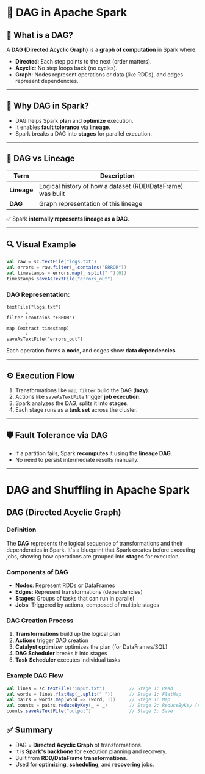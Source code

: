 
# 🔷 DAG in Apache Spark

## 📌 What is a DAG?

A **DAG (Directed Acyclic Graph)** is a **graph of computation** in Spark where:

- **Directed**: Each step points to the next (order matters).  
- **Acyclic**: No step loops back (no cycles).  
- **Graph**: Nodes represent operations or data (like RDDs), and edges represent dependencies.

---

## 🧠 Why DAG in Spark?

- DAG helps Spark **plan** and **optimize** execution.  
- It enables **fault tolerance** via **lineage**.  
- Spark breaks a DAG into **stages** for parallel execution.

---

## 🔗 DAG vs Lineage

| Term        | Description                                              |
|-------------|----------------------------------------------------------|
| **Lineage** | Logical history of how a dataset (RDD/DataFrame) was built |
| **DAG**     | Graph representation of this lineage                     |

✅ Spark **internally represents lineage as a DAG**.

---

## 🔍 Visual Example

```scala
val raw = sc.textFile("logs.txt")
val errors = raw.filter(_.contains("ERROR"))
val timestamps = errors.map(_.split(" ")(0))
timestamps.saveAsTextFile("errors_out")
```

### DAG Representation:

```
textFile("logs.txt")
       ↓
filter (contains "ERROR")
       ↓
map (extract timestamp)
       ↓
saveAsTextFile("errors_out")
```

Each operation forms a **node**, and edges show **data dependencies**.

---

## ⚙️ Execution Flow

1. Transformations like `map`, `filter` build the DAG (**lazy**).
2. Actions like `saveAsTextFile` trigger **job execution**.
3. Spark analyzes the DAG, splits it into **stages**.
4. Each stage runs as a **task set** across the cluster.

---

## 🛡️ Fault Tolerance via DAG

- If a partition fails, Spark **recomputes** it using the **lineage DAG**.  
- No need to persist intermediate results manually.

---

# DAG and Shuffling in Apache Spark

## DAG (Directed Acyclic Graph)

### Definition
The **DAG** represents the logical sequence of transformations and their dependencies in Spark. It's a blueprint that Spark creates before executing jobs, showing how operations are grouped into **stages** for execution.

### Components of DAG
- **Nodes**: Represent RDDs or DataFrames
- **Edges**: Represent transformations (dependencies)
- **Stages**: Groups of tasks that can run in parallel
- **Jobs**: Triggered by actions, composed of multiple stages

### DAG Creation Process
1. **Transformations** build up the logical plan
2. **Actions** trigger DAG creation
3. **Catalyst optimizer** optimizes the plan (for DataFrames/SQL)
4. **DAG Scheduler** breaks it into stages
5. **Task Scheduler** executes individual tasks

### Example DAG Flow
```scala
val lines = sc.textFile("input.txt")         // Stage 1: Read
val words = lines.flatMap(_.split(" "))      // Stage 1: FlatMap  
val pairs = words.map(word => (word, 1))     // Stage 1: Map
val counts = pairs.reduceByKey(_ + _)        // Stage 2: ReduceByKey (shuffle)
counts.saveAsTextFile("output")              // Stage 3: Save
```

## ✅ Summary

- DAG = **Directed Acyclic Graph** of transformations.  
- It is **Spark's backbone** for execution planning and recovery.  
- Built from **RDD/DataFrame transformations**.  
- Used for **optimizing**, **scheduling**, and **recovering** jobs.
